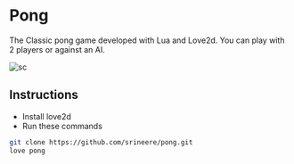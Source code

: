 # Pong
The Classic pong game developed with Lua and Love2d.
You can play with 2 players or against an AI.

<img src="https://i.ibb.co/ZT1K3QW/sc1.png" alt="sc">

## Instructions
- Install love2d
- Run these commands
```bash
git clone https://github.com/srineere/pong.git
love pong
```